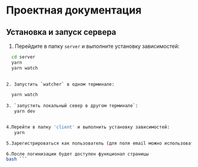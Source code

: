 # Проектная документация

## Установка и запуск сервера

1. Перейдите в папку `server` и выполните установку зависимостей:
 ```bash
   cd server
   yarn
   yarn watch

    
 2. Запустить `watcher` в одном терминале:

   yarn watch
   
3. `запустить локальный север в другом терминале`:
    yarn dev


4.Перейти в папку 'client' и выполнить установку зависимостей:
    yarn

5.Зарегистрироваться как пользователь (для поля email можно использовать любую строку содержащуюю @mail)

6.После логинизации будет доступен функционал страницы
bash ```
